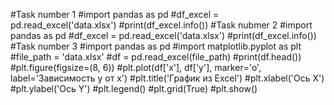 #Task number 1
#import pandas as pd
#df_excel = pd.read_excel('data.xlsx')
#print(df_excel.info())
#Task nubmer 2
#import pandas as pd
#df_excel = pd.read_excel('data.xlsx')
#print(df_excel.info())
#Task number 3
#import pandas as pd
#import matplotlib.pyplot as plt
#file_path = 'data.xlsx'
#df = pd.read_excel(file_path)
#print(df.head())
#plt.figure(figsize=(8, 6))
#plt.plot(df['x'], df['y'], marker='o', label='Зависимость y от x')
#plt.title('График из Excel')
#plt.xlabel('Ось X')
#plt.ylabel('Ось Y')
#plt.legend()
#plt.grid(True)
#plt.show()
